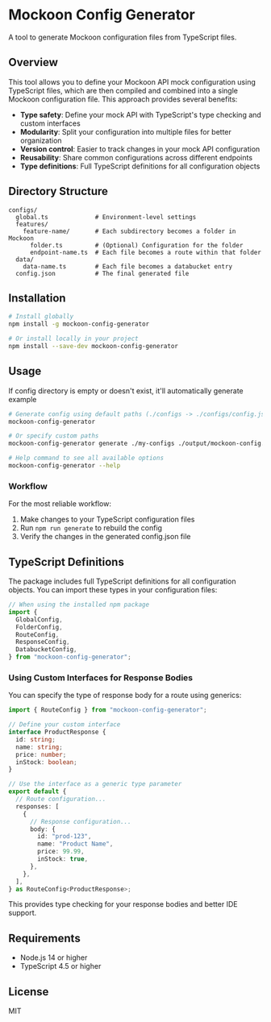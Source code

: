 # Mockoon Config Generator

A tool to generate Mockoon configuration files from TypeScript files.

## Overview

This tool allows you to define your Mockoon API mock configuration using TypeScript files, which are then compiled and combined into a single Mockoon configuration file. This approach provides several benefits:

- **Type safety**: Define your mock API with TypeScript's type checking and custom interfaces
- **Modularity**: Split your configuration into multiple files for better organization
- **Version control**: Easier to track changes in your mock API configuration
- **Reusability**: Share common configurations across different endpoints
- **Type definitions**: Full TypeScript definitions for all configuration objects

## Directory Structure

```
configs/
  global.ts             # Environment-level settings
  features/
    feature-name/       # Each subdirectory becomes a folder in Mockoon
      folder.ts         # (Optional) Configuration for the folder
      endpoint-name.ts  # Each file becomes a route within that folder
  data/
    data-name.ts        # Each file becomes a databucket entry
  config.json           # The final generated file
```

## Installation

```bash
# Install globally
npm install -g mockoon-config-generator

# Or install locally in your project
npm install --save-dev mockoon-config-generator
```

## Usage

If config directory is empty or doesn't exist, it'll automatically generate example

```bash
# Generate config using default paths (./configs -> ./configs/config.json)
mockoon-config-generator

# Or specify custom paths
mockoon-config-generator generate ./my-configs ./output/mockoon-config.json

# Help command to see all available options
mockoon-config-generator --help
```

### Workflow

For the most reliable workflow:

1. Make changes to your TypeScript configuration files
2. Run `npm run generate` to rebuild the config
3. Verify the changes in the generated config.json file

## TypeScript Definitions

The package includes full TypeScript definitions for all configuration objects. You can import these types in your configuration files:

```typescript
// When using the installed npm package
import {
  GlobalConfig,
  FolderConfig,
  RouteConfig,
  ResponseConfig,
  DatabucketConfig,
} from "mockoon-config-generator";
```

### Using Custom Interfaces for Response Bodies

You can specify the type of response body for a route using generics:

```typescript
import { RouteConfig } from "mockoon-config-generator";

// Define your custom interface
interface ProductResponse {
  id: string;
  name: string;
  price: number;
  inStock: boolean;
}

// Use the interface as a generic type parameter
export default {
  // Route configuration...
  responses: [
    {
      // Response configuration...
      body: {
        id: "prod-123",
        name: "Product Name",
        price: 99.99,
        inStock: true,
      },
    },
  ],
} as RouteConfig<ProductResponse>;
```

This provides type checking for your response bodies and better IDE support.

## Requirements

- Node.js 14 or higher
- TypeScript 4.5 or higher

## License

MIT
